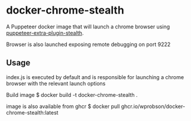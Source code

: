 # docker-chrome-stealth

A Puppeteer docker image that will launch a chrome browser using [puppeteer-extra-plugin-stealth](https://github.com/berstend/puppeteer-extra/tree/master/packages/puppeteer-extra-plugin-stealth).
 
Browser is also launched exposing remote debugging on port 9222

## Usage

index.js is executed by default and is responsible for launching a chrome browser with the relevant launch options

Build image
    $ docker build -t docker-chrome-stealth .

image is also available from ghcr
    $ docker pull ghcr.io/wprobson/docker-chrome-stealth:latest